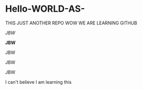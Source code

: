# Hello-WORLD-AS-
THIS JUST ANOTHER REPO
WOW WE ARE LEARNING GITHUB

*JBW*

**JBW**

JBW

JBW

JBW

I can't believe I am learning this

